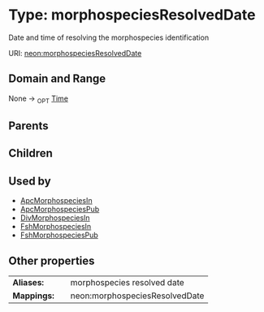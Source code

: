 
# Type: morphospeciesResolvedDate


Date and time of resolving the morphospecies identification

URI: [neon:morphospeciesResolvedDate](https://data.neonscience.org/morphospeciesResolvedDate)


## Domain and Range

None ->  <sub>OPT</sub> [Time](types/Time.md)

## Parents


## Children


## Used by

 * [ApcMorphospeciesIn](ApcMorphospeciesIn.md)
 * [ApcMorphospeciesPub](ApcMorphospeciesPub.md)
 * [DivMorphospeciesIn](DivMorphospeciesIn.md)
 * [FshMorphospeciesIn](FshMorphospeciesIn.md)
 * [FshMorphospeciesPub](FshMorphospeciesPub.md)

## Other properties

|  |  |  |
| --- | --- | --- |
| **Aliases:** | | morphospecies resolved date |
| **Mappings:** | | neon:morphospeciesResolvedDate |

